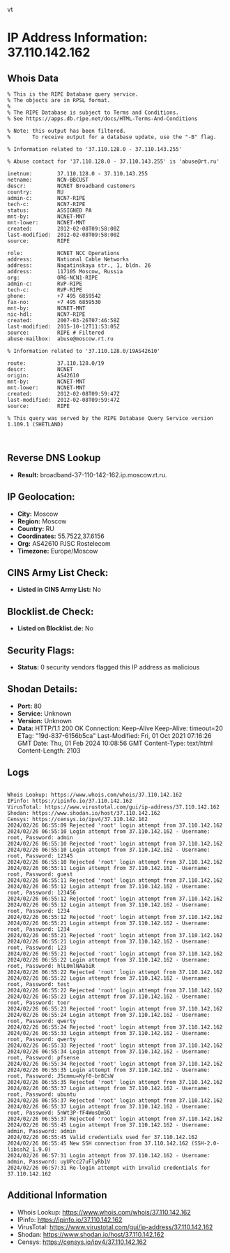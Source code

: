 vt
# IP Address Information: 37.110.142.162

## Whois Data
```
% This is the RIPE Database query service.
% The objects are in RPSL format.
%
% The RIPE Database is subject to Terms and Conditions.
% See https://apps.db.ripe.net/docs/HTML-Terms-And-Conditions

% Note: this output has been filtered.
%       To receive output for a database update, use the "-B" flag.

% Information related to '37.110.128.0 - 37.110.143.255'

% Abuse contact for '37.110.128.0 - 37.110.143.255' is 'abuse@rt.ru'

inetnum:        37.110.128.0 - 37.110.143.255
netname:        NCN-BBCUST
descr:          NCNET Broadband customers
country:        RU
admin-c:        NCN7-RIPE
tech-c:         NCN7-RIPE
status:         ASSIGNED PA
mnt-by:         NCNET-MNT
mnt-lower:      NCNET-MNT
created:        2012-02-08T09:58:00Z
last-modified:  2012-02-08T09:58:00Z
source:         RIPE

role:           NCNET NCC Operations
address:        National Cable Networks
address:        Nagatinskaya str., 1, bldn. 26
address:        117105 Moscow, Russia
org:            ORG-NCN1-RIPE
admin-c:        RVP-RIPE
tech-c:         RVP-RIPE
phone:          +7 495 6859542
fax-no:         +7 495 6859530
mnt-by:         NCNET-MNT
nic-hdl:        NCN7-RIPE
created:        2007-03-26T07:46:58Z
last-modified:  2015-10-12T11:53:05Z
source:         RIPE # Filtered
abuse-mailbox:  abuse@moscow.rt.ru

% Information related to '37.110.128.0/19AS42610'

route:          37.110.128.0/19
descr:          NCNET
origin:         AS42610
mnt-by:         NCNET-MNT
mnt-lower:      NCNET-MNT
created:        2012-02-08T09:59:47Z
last-modified:  2012-02-08T09:59:47Z
source:         RIPE

% This query was served by the RIPE Database Query Service version 1.109.1 (SHETLAND)



```
## Reverse DNS Lookup
- **Result:** broadband-37-110-142-162.ip.moscow.rt.ru.

## IP Geolocation:
- **City:** Moscow
- **Region:** Moscow
- **Country:** RU
- **Coordinates:** 55.7522,37.6156
- **Org:** AS42610 PJSC Rostelecom
- **Timezone:** Europe/Moscow

## CINS Army List Check:
- **Listed in CINS Army List:** 
No

## Blocklist.de Check:
- **Listed on Blocklist.de:** 
No

## Security Flags:
- **Status:** 0 security vendors flagged this IP address as malicious

## Shodan Details:
- **Port:** 80
- **Service:** Unknown
- **Version:** Unknown
- **Data:** HTTP/1.1 200 OK
Connection: Keep-Alive
Keep-Alive: timeout=20
ETag: "19d-837-6156b5ca"
Last-Modified: Fri, 01 Oct 2021 07:16:26 GMT
Date: Thu, 01 Feb 2024 10:08:56 GMT
Content-Type: text/html
Content-Length: 2103



## Logs
```

Whois Lookup: https://www.whois.com/whois/37.110.142.162
IPinfo: https://ipinfo.io/37.110.142.162
VirusTotal: https://www.virustotal.com/gui/ip-address/37.110.142.162
Shodan: https://www.shodan.io/host/37.110.142.162
Censys: https://censys.io/ipv4/37.110.142.162
2024/02/26 06:55:09 Rejected 'root' login attempt from 37.110.142.162
2024/02/26 06:55:10 Login attempt from 37.110.142.162 - Username: root, Password: admin
2024/02/26 06:55:10 Rejected 'root' login attempt from 37.110.142.162
2024/02/26 06:55:10 Login attempt from 37.110.142.162 - Username: root, Password: 12345
2024/02/26 06:55:10 Rejected 'root' login attempt from 37.110.142.162
2024/02/26 06:55:11 Login attempt from 37.110.142.162 - Username: root, Password: guest
2024/02/26 06:55:11 Rejected 'root' login attempt from 37.110.142.162
2024/02/26 06:55:12 Login attempt from 37.110.142.162 - Username: root, Password: 123456
2024/02/26 06:55:12 Rejected 'root' login attempt from 37.110.142.162
2024/02/26 06:55:12 Login attempt from 37.110.142.162 - Username: root, Password: 1234
2024/02/26 06:55:12 Rejected 'root' login attempt from 37.110.142.162
2024/02/26 06:55:21 Login attempt from 37.110.142.162 - Username: root, Password: 1234
2024/02/26 06:55:21 Rejected 'root' login attempt from 37.110.142.162
2024/02/26 06:55:21 Login attempt from 37.110.142.162 - Username: root, Password: 123
2024/02/26 06:55:21 Rejected 'root' login attempt from 37.110.142.162
2024/02/26 06:55:22 Login attempt from 37.110.142.162 - Username: root, Password: hlL0mlNAabiR
2024/02/26 06:55:22 Rejected 'root' login attempt from 37.110.142.162
2024/02/26 06:55:22 Login attempt from 37.110.142.162 - Username: root, Password: test
2024/02/26 06:55:22 Rejected 'root' login attempt from 37.110.142.162
2024/02/26 06:55:23 Login attempt from 37.110.142.162 - Username: root, Password: toor
2024/02/26 06:55:23 Rejected 'root' login attempt from 37.110.142.162
2024/02/26 06:55:24 Login attempt from 37.110.142.162 - Username: root, Password: qwerty
2024/02/26 06:55:24 Rejected 'root' login attempt from 37.110.142.162
2024/02/26 06:55:33 Login attempt from 37.110.142.162 - Username: root, Password: qwerty
2024/02/26 06:55:33 Rejected 'root' login attempt from 37.110.142.162
2024/02/26 06:55:34 Login attempt from 37.110.142.162 - Username: root, Password: pfsense
2024/02/26 06:55:34 Rejected 'root' login attempt from 37.110.142.162
2024/02/26 06:55:35 Login attempt from 37.110.142.162 - Username: root, Password: J5cmmu=Kyf0-br8CsW
2024/02/26 06:55:35 Rejected 'root' login attempt from 37.110.142.162
2024/02/26 06:55:37 Login attempt from 37.110.142.162 - Username: root, Password: ubuntu
2024/02/26 06:55:37 Rejected 'root' login attempt from 37.110.142.162
2024/02/26 06:55:37 Login attempt from 37.110.142.162 - Username: root, Password: 5nWt3P-fF4WosQm5O
2024/02/26 06:55:37 Rejected 'root' login attempt from 37.110.142.162
2024/02/26 06:55:45 Login attempt from 37.110.142.162 - Username: admin, Password: admin
2024/02/26 06:55:45 Valid credentials used for 37.110.142.162
2024/02/26 06:55:45 New SSH connection from 37.110.142.162 (SSH-2.0-libssh2_1.9.0)
2024/02/26 06:57:31 Login attempt from 37.110.142.162 - Username: admin, Password: uyUPcc27uFlyRb1V
2024/02/26 06:57:31 Re-login attempt with invalid credentials for 37.110.142.162

```
## Additional Information
- Whois Lookup: https://www.whois.com/whois/37.110.142.162
- IPinfo: https://ipinfo.io/37.110.142.162
- VirusTotal: https://www.virustotal.com/gui/ip-address/37.110.142.162
- Shodan: https://www.shodan.io/host/37.110.142.162
- Censys: https://censys.io/ipv4/37.110.142.162

